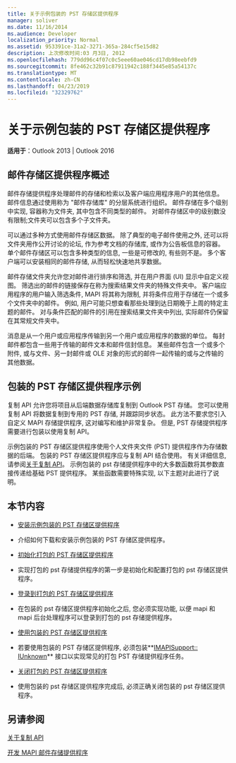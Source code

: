 ```yaml
---
title: 关于示例包装的 PST 存储区提供程序
manager: soliver
ms.date: 11/16/2014
ms.audience: Developer
localization_priority: Normal
ms.assetid: 953391ce-31a2-3271-365a-284cf5e15d82
description: 上次修改时间:03 月3日, 2012
ms.openlocfilehash: 779dd96c4f07c0c5eee60ae046cd17db98eebfd9
ms.sourcegitcommit: 8fe462c32b91c87911942c188f3445e85a54137c
ms.translationtype: MT
ms.contentlocale: zh-CN
ms.lasthandoff: 04/23/2019
ms.locfileid: "32329762"
---
```

# <a name="about-the-sample-wrapped-pst-store-provider"></a>关于示例包装的 PST 存储区提供程序

 
  
**适用于**：Outlook 2013 | Outlook 2016 
  
## <a name="overview-of-message-store-providers"></a>邮件存储区提供程序概述

邮件存储提供程序处理邮件的存储和检索以及客户端应用程序用户的其他信息。 邮件信息通过使用称为 "邮件存储库" 的分层系统进行组织。 邮件存储在多个级别中实现, 容器称为文件夹, 其中包含不同类型的邮件。 对邮件存储区中的级别数没有限制;文件夹可以包含多个子文件夹。
  
可以通过多种方式使用邮件存储区数据。 除了典型的电子邮件使用之外, 还可以将文件夹用作公开讨论的论坛, 作为参考文档的存储库, 或作为公告板信息的容器。 单个邮件存储区可以包含多种类型的信息, 一些是可修改的, 有些则不是。 多个客户端可以安装相同的邮件存储, 从而轻松快速地共享数据。
  
邮件存储文件夹允许您对邮件进行排序和筛选, 并在用户界面 (UI) 显示中自定义视图。 筛选出的邮件的链接保存在称为搜索结果文件夹的特殊文件夹中。 客户端应用程序的用户输入筛选条件, MAPI 将其称为限制, 并将条件应用于存储在一个或多个文件夹中的邮件。 例如, 用户可能只想查看那些处理到达日期晚于上周的特定主题的邮件。 对与条件匹配的邮件的引用在搜索结果文件夹中列出, 实际邮件仍保留在其常规文件夹中。
  
消息是从一个用户或应用程序传输到另一个用户或应用程序的数据的单位。 每封邮件都包含一些用于传输的邮件文本和邮件信封信息。 某些邮件包含一个或多个附件, 或与文件、另一封邮件或 OLE 对象的形式的邮件一起传输的或与之传输的其他数据。
  
## <a name="the-sample-wrapped-pst-store-provider"></a>包装的 PST 存储区提供程序示例

复制 API 允许您将项目从后端数据存储库复制到 Outlook PST 存储。 您可以使用复制 API 将数据复制到专用的 PST 存储, 并跟踪同步状态。 此方法不要求您引入自定义 MAPI 存储提供程序, 这对编写和维护非常复杂。 但是, PST 存储提供程序需要进行包装以使用复制 API。
  
示例包装的 PST 存储区提供程序使用个人文件夹文件 (PST) 提供程序作为存储数据的后端。 包装的 PST 存储区提供程序应与复制 API 结合使用。 有关详细信息, 请参阅[关于复制 API](about-the-replication-api.md)。 示例包装的 pst 存储提供程序中的大多数函数将其参数直接传递给基础 PST 提供程序。 某些函数需要特殊实现, 以下主题对此进行了说明。
  
## <a name="in-this-section"></a>本节内容

- [安装示例包装的 PST 存储区提供程序](installing-the-sample-wrapped-pst-store-provider.md)
    
- 介绍如何下载和安装示例包装的 PST 存储区提供程序。
    
- [初始化打包的 PST 存储区提供程序](initializing-a-wrapped-pst-store-provider.md)
    
- 实现打包的 pst 存储提供程序的第一步是初始化和配置打包的 pst 存储区提供程序。
    
- [登录到打包的 PST 存储区提供程序](logging-on-to-a-wrapped-pst-store-provider.md)
    
- 在包装的 pst 存储区提供程序初始化之后, 您必须实现功能, 以便 mapi 和 mapi 后台处理程序可以登录到打包的 pst 存储提供程序。
    
- [使用包装的 PST 存储区提供程序](using-a-wrapped-pst-store-provider.md)
    
- 若要使用包装的 PST 存储区提供程序, 必须包装**[IMAPISupport:: IUnknown](imapisupportiunknown.md)** 接口以实现常见的打包 PST 存储提供程序任务。 
    
- [关闭打包的 PST 存储区提供程序](shutting-down-a-wrapped-pst-store-provider.md)
    
- 使用包装的 pst 存储区提供程序完成后, 必须正确关闭包装的 pst 存储区提供程序。
    
## <a name="see-also"></a>另请参阅



[关于复制 API](about-the-replication-api.md)
  
[开发 MAPI 邮件存储提供程序](developing-a-mapi-message-store-provider.md)

